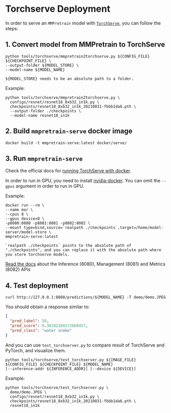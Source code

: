 # Torchserve Deployment

In order to serve an `MMPretrain` model with [`TorchServe`](https://pytorch.org/serve/), you can follow the steps:

## 1. Convert model from MMPretrain to TorchServe

```shell
python tools/torchserve/mmpretrain2torchserve.py ${CONFIG_FILE} ${CHECKPOINT_FILE} \
--output-folder ${MODEL_STORE} \
--model-name ${MODEL_NAME}
```

```{note}
${MODEL_STORE} needs to be an absolute path to a folder.
```

Example:

```shell
python tools/torchserve/mmpretrain2torchserve.py \
  configs/resnet/resnet18_8xb32_in1k.py \
  checkpoints/resnet18_8xb32_in1k_20210831-fbbb1da6.pth \
  --output-folder ./checkpoints \
  --model-name resnet18_in1k
```

## 2. Build `mmpretrain-serve` docker image

```shell
docker build -t mmpretrain-serve:latest docker/serve/
```

## 3. Run `mmpretrain-serve`

Check the official docs for [running TorchServe with docker](https://github.com/pytorch/serve/blob/master/docker/README.md#running-torchserve-in-a-production-docker-environment).

In order to run in GPU, you need to install [nvidia-docker](https://docs.nvidia.com/datacenter/cloud-native/container-toolkit/install-guide.html). You can omit the `--gpus` argument in order to run in GPU.

Example:

```shell
docker run --rm \
--name mar \
--cpus 8 \
--gpus device=0 \
-p8080:8080 -p8081:8081 -p8082:8082 \
--mount type=bind,source=`realpath ./checkpoints`,target=/home/model-server/model-store \
mmpretrain-serve:latest
```

```{note}
`realpath ./checkpoints` points to the absolute path of "./checkpoints", and you can replace it with the absolute path where you store torchserve models.
```

[Read the docs](https://github.com/pytorch/serve/blob/master/docs/rest_api.md) about the Inference (8080), Management (8081) and Metrics (8082) APis

## 4. Test deployment

```shell
curl http://127.0.0.1:8080/predictions/${MODEL_NAME} -T demo/demo.JPEG
```

You should obtain a response similar to:

```json
{
  "pred_label": 58,
  "pred_score": 0.38102269172668457,
  "pred_class": "water snake"
}
```

And you can use `test_torchserver.py` to compare result of TorchServe and PyTorch, and visualize them.

```shell
python tools/torchserve/test_torchserver.py ${IMAGE_FILE} ${CONFIG_FILE} ${CHECKPOINT_FILE} ${MODEL_NAME}
[--inference-addr ${INFERENCE_ADDR}] [--device ${DEVICE}]
```

Example:

```shell
python tools/torchserve/test_torchserver.py \
  demo/demo.JPEG \
  configs/resnet/resnet18_8xb32_in1k.py \
  checkpoints/resnet18_8xb32_in1k_20210831-fbbb1da6.pth \
  resnet18_in1k
```
